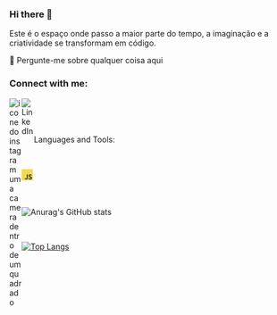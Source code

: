 ### Hi there 👋

Este é o espaço onde passo a maior parte do tempo, a imaginação e a criatividade se transformam em código.
     
💬 Pergunte-me sobre qualquer coisa aqui
<br />

### Connect with me:

<p>
<a href="https://www.instagram.com/dolfo.mori">
<img align="left" alt="icone do instagram uma camera dentro de um quadrado" width="22px" src="https://cdn.jsdelivr.net/npm/simple-icons@v3/icons/instagram.svg" />
</a>
<a href="https://www.linkedin.com/in/rodolfomori/">
<img align="left" alt="LinkedIn" width="22px" src="https://cdn.jsdelivr.net/npm/simple-icons@v3/icons/linkedin.svg" />
</a>
</p>
<br />
<br />

<p align="left">
 <br />
 Languages and Tools:
 </p>
<br />

<code><img height="20" src="https://raw.githubusercontent.com/github/explore/80688e429a7d4ef2fca1e82350fe8e3517d3494d/topics/javascript/javascript.png"></code>

<br />

![Anurag's GitHub stats](https://github-readme-stats.vercel.app/api?username=vanessagamito&show_icons=true&theme=transparent)

<br>

[![Top Langs](https://github-readme-stats.vercel.app/api/top-langs/?username=vanessagamito)](https://github.com/anuraghazra/github-readme-stats)
